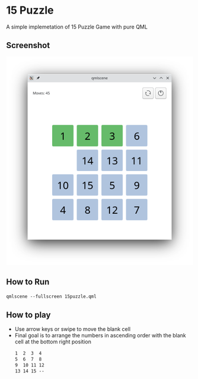 # 15 Puzzle
A simple implemetation of 15 Puzzle Game with pure QML

## Screenshot
![Screenshot](./screenshot.png)


## How to Run
`qmlscene --fullscreen 15puzzle.qml`

## How to play
  - Use arrow keys or swipe to move the blank cell
  - Final goal is to arrange the numbers in ascending order with the blank cell at the bottom right position
    ```
    1  2  3  4
    5  6  7  8
    9  10 11 12
    13 14 15 --
    ```